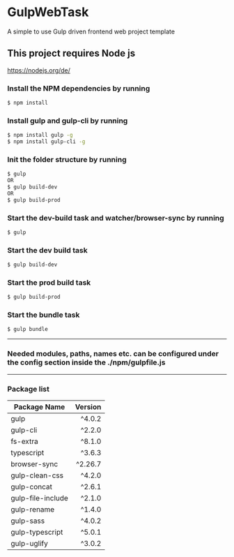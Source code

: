 # GulpWebTask

A simple to use Gulp driven frontend web project template

## This project requires Node js

https://nodejs.org/de/

### Install the NPM dependencies by running

```bash
$ npm install
```

### Install gulp and gulp-cli by running

```bash
$ npm install gulp -g
$ npm install gulp-cli -g
```

### Init the folder structure by running

```bash
$ gulp
OR
$ gulp build-dev
OR
$ gulp build-prod
```

### Start the dev-build task and watcher/browser-sync by running

```bash
$ gulp
```

### Start the dev build task

```bash
$ gulp build-dev
```

### Start the prod build task

```bash
$ gulp build-prod
```

### Start the bundle task

```bash
$ gulp bundle
```

<hr>

### Needed modules, paths, names etc. can be configured under the config section inside the ./npm/gulpfile.js

<hr>

### Package list

| Package Name      | Version |
|-------------------|--------:|
| gulp              | ^4.0.2  |
| gulp-cli          | ^2.2.0  |
| fs-extra          | ^8.1.0  |
| typescript        | ^3.6.3  |
| browser-sync      | ^2.26.7 |
| gulp-clean-css    | ^4.2.0  |
| gulp-concat       | ^2.6.1  |
| gulp-file-include | ^2.1.0  |
| gulp-rename       | ^1.4.0  |
| gulp-sass         | ^4.0.2  |
| gulp-typescript   | ^5.0.1  |
| gulp-uglify       | ^3.0.2  |